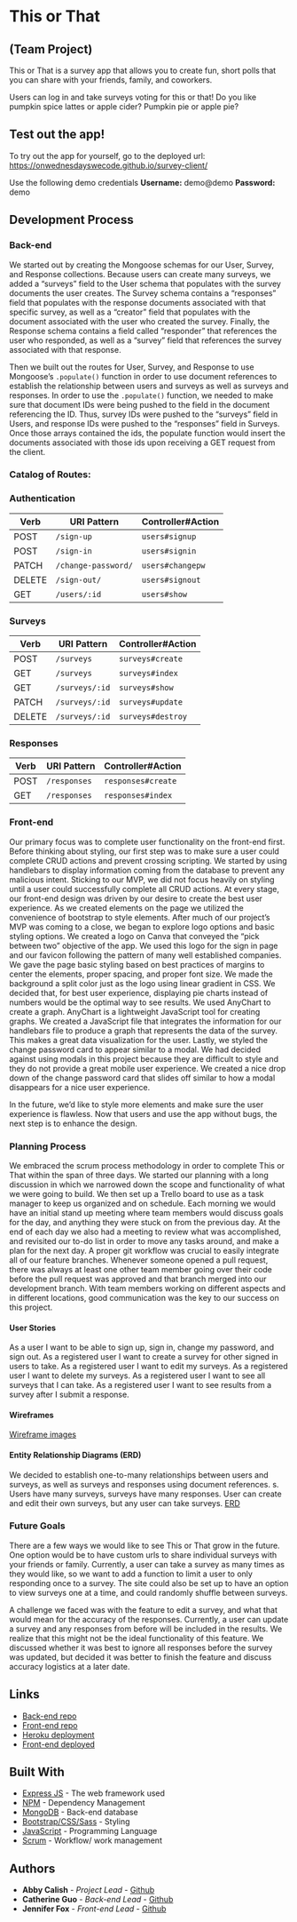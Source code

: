 # This or That
## (Team Project)
This or That is a survey app that allows you to create fun, short polls that you can share with your friends, family, and coworkers.

Users can log in and take surveys voting for this or that! Do you like pumpkin spice lattes or apple cider? Pumpkin pie or apple pie?

## Test out the app!

To try out the app for yourself, go to the deployed url: https://onwednesdayswecode.github.io/survey-client/

Use the following demo credentials
**Username:** demo@demo
**Password:** demo

## Development Process
### Back-end
We started out by creating the Mongoose schemas for our User, Survey, and Response collections. Because users can create many surveys, we added a “surveys” field to the User schema that populates with the survey documents the user creates. The Survey schema contains a “responses” field that  populates with the response documents associated with that specific survey, as well as a “creator” field that  populates with the document associated with the user who created the survey. Finally, the Response schema contains a field called “responder” that references the user who responded, as well as a “survey” field that references the survey associated with that response.

Then we built out the routes for User, Survey, and Response to use Mongoose’s `.populate()` function in order to use document references to establish the relationship between users and surveys as well as surveys and responses. In order to use the `.populate()` function, we needed to make sure that document IDs were being pushed to the field in the document referencing the ID. Thus, survey IDs were pushed to the “surveys” field in Users, and response IDs were pushed to the “responses” field in Surveys. Once those arrays contained the ids, the populate function would insert the documents associated with those ids upon receiving a GET request from the client.

### Catalog of Routes:

### Authentication

| Verb   | URI Pattern            | Controller#Action |
|--------|------------------------|-------------------|
| POST   | `/sign-up`             | `users#signup`    |
| POST   | `/sign-in`             | `users#signin`    |
| PATCH  | `/change-password/`    | `users#changepw`  |
| DELETE | `/sign-out/`           | `users#signout`   |
| GET    | `/users/:id`           | `users#show`      |


### Surveys

| Verb   | URI Pattern            | Controller#Action |
|--------|------------------------|-------------------|
| POST   | `/surveys`             | `surveys#create`  |
| GET    | `/surveys`             | `surveys#index`   |
| GET    | `/surveys/:id`         | `surveys#show`    |
| PATCH  | `/surveys/:id`         | `surveys#update`  |
| DELETE | `/surveys/:id`         | `surveys#destroy` |

### Responses

| Verb   | URI Pattern            | Controller#Action |
|--------|------------------------|-------------------|
| POST   | `/responses`           | `responses#create`|
| GET    | `/responses`           | `responses#index` |

### Front-end
Our primary focus was to complete user functionality on the front-end first. Before thinking about styling, our first step was to make sure a user could complete CRUD actions and prevent crossing scripting. We started by using handlebars to display information coming from the database to prevent any malicious intent. Sticking to our MVP, we did not focus heavily on styling until a user could successfully complete all CRUD actions. At every stage, our front-end design was driven by our desire to create the best user experience. As we created elements on the page we utilized the convenience of bootstrap to style elements. After much of our project’s MVP was coming to a close, we began to explore logo options and basic styling options. We created a logo on Canva that conveyed the “pick between two” objective of the app. We used this logo for the sign in page and our favicon following the pattern of many well established companies. We gave the page basic styling based on best practices of margins to center the elements, proper spacing, and proper font size. We made the background a split color just as the logo using linear gradient in CSS. We decided that, for best user experience, displaying pie charts instead of numbers would be the optimal way to see results. We used AnyChart to create a graph. AnyChart is a lightweight JavaScript tool for creating graphs. We created a JavaScript file that integrates the information for our handlebars file to produce a graph that represents the data of the survey. This makes a great data visualization for the user. Lastly, we styled the change password card to appear similar to a modal. We had decided against using modals in this project because they are difficult to style and they do not provide a great mobile user experience. We created a nice drop down of the change password card that slides off similar to how a modal disappears for a nice user experience.

In the future, we’d like to style more elements and make sure the user experience is flawless. Now that users and use the app without bugs, the next step is to enhance the design.


### Planning Process
We embraced the scrum process methodology in order to complete This or That within the span of three days.  We started our planning with a long discussion in which we narrowed down the scope and functionality of what we were going to build.  We then set up a Trello board to use as a task manager to keep us organized and on schedule.  Each morning we would have an initial stand up meeting where team members would discuss goals for the day, and anything they were stuck on from the previous day.  At the end of each day we also had a meeting to review what was accomplished, and revisited  our to-do list in order to move any tasks around, and make a plan for the next day.  A proper git workflow was crucial to easily integrate all of our feature branches.  Whenever someone opened a pull request, there was always at least one other team member going over their code before the pull request was approved and that branch merged into our development branch.  With team members working on different aspects and in different locations, good communication was the key to our success on this project.


#### User Stories
As a user I want to be able to sign up, sign in, change my password, and sign out.
As a registered user I want to create a survey for other signed in users to take.
As a registered user I want to edit my surveys.
As a registered user I want to delete my surveys.
As a registered user I want to see all surveys that I can take.
As a registered user I want to see results from a survey after I submit a response.


#### Wireframes
[Wireframe images](https://imgur.com/a/LcjX5FT)

#### Entity Relationship Diagrams (ERD)
We decided to establish one-to-many relationships between users and surveys, as well as surveys and responses using document references. s. Users have many surveys, surveys have many responses. User can create and edit their own surveys, but any user can take surveys.
[ERD](https://imgur.com/a/m0n2aVe)

### Future Goals
There are a few ways we would like to see This or That grow in the future.  One option would be to have custom urls to share individual surveys with your friends or family.  Currently, a user can take a survey as many times as they would like, so we want to add a function to limit a user to only responding once to a survey.  The site could also be set up to have an option to view surveys one at a time, and could randomly shuffle between surveys.

A challenge we faced was with the feature to edit a survey, and what that would mean for the accuracy of the responses.  Currently, a user can update a survey and any responses from before will be included in the results.  We realize that this might not be the ideal functionality of this feature.  We discussed whether it was best to ignore all responses before the survey was updated, but decided it was better to finish the feature and discuss accuracy logistics at a later date.


## Links

* [Back-end repo](https://github.com/OnWednesdaysWeCode/survey-api)
* [Front-end repo](https://github.com/OnWednesdaysWeCode/survey-client)
* [Heroku deployment](https://serene-garden-25502.herokuapp.com/)
* [Front-end deployed](https://onwednesdayswecode.github.io/survey-client/)

## Built With

* [Express JS](https://expressjs.com/) - The web framework used
* [NPM](https://www.npmjs.com/) - Dependency Management
* [MongoDB](https://www.mongodb.com/) - Back-end database
* [Bootstrap/CSS/Sass](getbootstrap.com/) - Styling
* [JavaScript](https://www.javascript.com/) - Programming Language
* [Scrum](https://www.scrum.org/resources/what-is-scrum) - Workflow/ work management


## Authors

* **Abby Calish** - *Project Lead* - [Github](https://github.com/acalish)
* **Catherine Guo** - *Back-end Lead* - [Github](https://github.com/catherineguo)
* **Jennifer Fox** - *Front-end Lead* - [Github](https://github.com/jenfox4)

